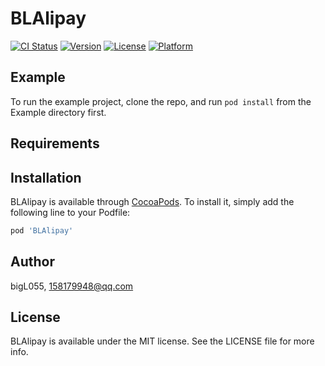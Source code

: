 # BLAlipay

[![CI Status](http://img.shields.io/travis/bigL055/BLAlipay.svg?style=flat)](https://travis-ci.org/bigL055/BLAlipay)
[![Version](https://img.shields.io/cocoapods/v/BLAlipay.svg?style=flat)](http://cocoapods.org/pods/BLAlipay)
[![License](https://img.shields.io/cocoapods/l/BLAlipay.svg?style=flat)](http://cocoapods.org/pods/BLAlipay)
[![Platform](https://img.shields.io/cocoapods/p/BLAlipay.svg?style=flat)](http://cocoapods.org/pods/BLAlipay)

## Example

To run the example project, clone the repo, and run `pod install` from the Example directory first.

## Requirements

## Installation

BLAlipay is available through [CocoaPods](http://cocoapods.org). To install
it, simply add the following line to your Podfile:

```ruby
pod 'BLAlipay'
```

## Author

bigL055, 158179948@qq.com

## License

BLAlipay is available under the MIT license. See the LICENSE file for more info.
